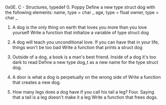 0x0E. C - Structures, typedef 0. Poppy
Define a new type struct dog with the following elements:
name, type = char _
age, type = float
owner, type = char _

1. A dog is the only thing on earth that loves you more than you love yourself
   Write a function that initialize a variable of type struct dog

2. A dog will teach you unconditional love. If you can have that in your life, things won't be too bad
   Write a function that prints a struct dog

3. Outside of a dog, a book is a man's best friend. Inside of a dog it's too dark to read
   Define a new type dog_t as a new name for the type struct dog.

4. A door is what a dog is perpetually on the wrong side of
   Write a function that creates a new dog.

5. How many legs does a dog have if you call his tail a leg? Four. Saying that a tail is a leg doesn't make it a leg
   Write a function that frees dogs.
